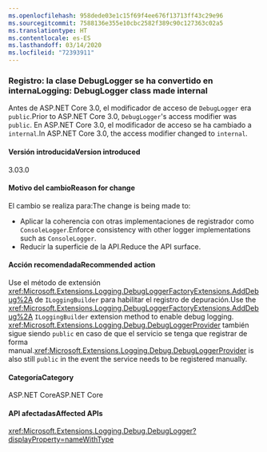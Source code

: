 ```yaml
---
ms.openlocfilehash: 958dede03e1c15f69f4ee676f13713ff43c29e96
ms.sourcegitcommit: 7588136e355e10cbc2582f389c90c127363c02a5
ms.translationtype: HT
ms.contentlocale: es-ES
ms.lasthandoff: 03/14/2020
ms.locfileid: "72393911"
---
```

### <a name="logging-debuglogger-class-made-internal"></a><span data-ttu-id="ec067-101">Registro: la clase DebugLogger se ha convertido en interna</span><span class="sxs-lookup"><span data-stu-id="ec067-101">Logging: DebugLogger class made internal</span></span>

<span data-ttu-id="ec067-102">Antes de ASP.NET Core 3.0, el modificador de acceso de `DebugLogger` era `public`.</span><span class="sxs-lookup"><span data-stu-id="ec067-102">Prior to ASP.NET Core 3.0, `DebugLogger`'s access modifier was `public`.</span></span> <span data-ttu-id="ec067-103">En ASP.NET Core 3.0, el modificador de acceso se ha cambiado a `internal`.</span><span class="sxs-lookup"><span data-stu-id="ec067-103">In ASP.NET Core 3.0, the access modifier changed to `internal`.</span></span>

#### <a name="version-introduced"></a><span data-ttu-id="ec067-104">Versión introducida</span><span class="sxs-lookup"><span data-stu-id="ec067-104">Version introduced</span></span>

<span data-ttu-id="ec067-105">3.0</span><span class="sxs-lookup"><span data-stu-id="ec067-105">3.0</span></span>

#### <a name="reason-for-change"></a><span data-ttu-id="ec067-106">Motivo del cambio</span><span class="sxs-lookup"><span data-stu-id="ec067-106">Reason for change</span></span>

<span data-ttu-id="ec067-107">El cambio se realiza para:</span><span class="sxs-lookup"><span data-stu-id="ec067-107">The change is being made to:</span></span>

* <span data-ttu-id="ec067-108">Aplicar la coherencia con otras implementaciones de registrador como `ConsoleLogger`.</span><span class="sxs-lookup"><span data-stu-id="ec067-108">Enforce consistency with other logger implementations such as `ConsoleLogger`.</span></span>
* <span data-ttu-id="ec067-109">Reducir la superficie de la API.</span><span class="sxs-lookup"><span data-stu-id="ec067-109">Reduce the API surface.</span></span>

#### <a name="recommended-action"></a><span data-ttu-id="ec067-110">Acción recomendada</span><span class="sxs-lookup"><span data-stu-id="ec067-110">Recommended action</span></span>

<span data-ttu-id="ec067-111">Use el método de extensión <xref:Microsoft.Extensions.Logging.DebugLoggerFactoryExtensions.AddDebug%2A> de `ILoggingBuilder` para habilitar el registro de depuración.</span><span class="sxs-lookup"><span data-stu-id="ec067-111">Use the <xref:Microsoft.Extensions.Logging.DebugLoggerFactoryExtensions.AddDebug%2A> `ILoggingBuilder` extension method to enable debug logging.</span></span> <span data-ttu-id="ec067-112"><xref:Microsoft.Extensions.Logging.Debug.DebugLoggerProvider> también sigue siendo `public` en caso de que el servicio se tenga que registrar de forma manual.</span><span class="sxs-lookup"><span data-stu-id="ec067-112"><xref:Microsoft.Extensions.Logging.Debug.DebugLoggerProvider> is also still `public` in the event the service needs to be registered manually.</span></span>

#### <a name="category"></a><span data-ttu-id="ec067-113">Categoría</span><span class="sxs-lookup"><span data-stu-id="ec067-113">Category</span></span>

<span data-ttu-id="ec067-114">ASP.NET Core</span><span class="sxs-lookup"><span data-stu-id="ec067-114">ASP.NET Core</span></span>

#### <a name="affected-apis"></a><span data-ttu-id="ec067-115">API afectadas</span><span class="sxs-lookup"><span data-stu-id="ec067-115">Affected APIs</span></span>

<xref:Microsoft.Extensions.Logging.Debug.DebugLogger?displayProperty=nameWithType>

<!--

#### Affected APIs

`T:Microsoft.Extensions.Logging.Debug.DebugLogger`

-->
